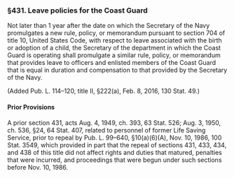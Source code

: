 ### §431. Leave policies for the Coast Guard ###

Not later than 1 year after the date on which the Secretary of the Navy promulgates a new rule, policy, or memorandum pursuant to section 704 of title 10, United States Code, with respect to leave associated with the birth or adoption of a child, the Secretary of the department in which the Coast Guard is operating shall promulgate a similar rule, policy, or memorandum that provides leave to officers and enlisted members of the Coast Guard that is equal in duration and compensation to that provided by the Secretary of the Navy.

(Added Pub. L. 114–120, title II, §222(a), Feb. 8, 2016, 130 Stat. 49.)

#### Prior Provisions ####

A prior section 431, acts Aug. 4, 1949, ch. 393, 63 Stat. 526; Aug. 3, 1950, ch. 536, §24, 64 Stat. 407, related to personnel of former Life Saving Service, prior to repeal by Pub. L. 99–640, §10(a)(6)(A), Nov. 10, 1986, 100 Stat. 3549, which provided in part that the repeal of sections 431, 433, 434, and 438 of this title did not affect rights and duties that matured, penalties that were incurred, and proceedings that were begun under such sections before Nov. 10, 1986.